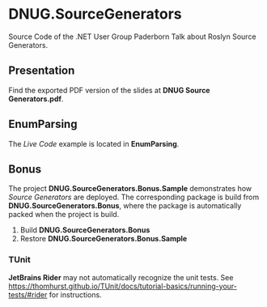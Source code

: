 # DNUG.SourceGenerators

Source Code of the .NET User Group Paderborn Talk about Roslyn Source Generators.

## Presentation

Find the exported PDF version of the slides at **DNUG Source Generators.pdf**.

## EnumParsing

The *Live Code* example is located in **EnumParsing**.

## Bonus

The project **DNUG.SourceGenerators.Bonus.Sample** demonstrates how *Source Generators* are deployed. The corresponding package is build from **DNUG.SourceGenerators.Bonus**, where the package is automatically packed when the project is build.

1. Build **DNUG.SourceGenerators.Bonus**
1. Restore **DNUG.SourceGenerators.Bonus.Sample**

### TUnit

**JetBrains Rider** may not automatically recognize the unit tests. See https://thomhurst.github.io/TUnit/docs/tutorial-basics/running-your-tests/#rider for instructions.
